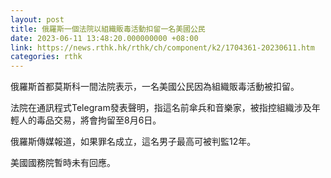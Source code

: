 ```yaml
---
layout: post
title: 俄羅斯一個法院以組織販毒活動扣留一名美國公民
date: 2023-06-11 13:48:20.000000000 +08:00
link: https://news.rthk.hk/rthk/ch/component/k2/1704361-20230611.htm
categories: rthk
---
```


俄羅斯首都莫斯科一間法院表示，一名美國公民因為組織販毒活動被扣留。

法院在通訊程式Telegram發表聲明，指這名前傘兵和音樂家，被指控組織涉及年輕人的毒品交易，將會拘留至8月6日。

俄羅斯傳媒報道，如果罪名成立，這名男子最高可被判監12年。

美國國務院暫時未有回應。
